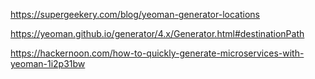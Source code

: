 https://supergeekery.com/blog/yeoman-generator-locations

https://yeoman.github.io/generator/4.x/Generator.html#destinationPath

https://hackernoon.com/how-to-quickly-generate-microservices-with-yeoman-1i2p31bw
